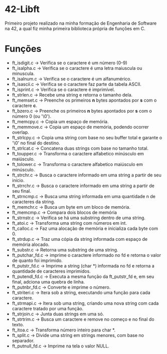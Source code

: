# 42-Libft

Primeiro projeto realizado na minha formação de Engenharia de Software na 42, a qual fiz minha primeira biblioteca própria de funções em C.


# Funções

- ft_isdigit.c -> Verifica se o caractere é um número (0-9)
- ft_isalpha.c -> Verifica se o caractere é uma letra maiuscula ou minuscula.
- ft_isalnum.c -> Verifica se o caractere é um alfanumérico.
- ft_isascii.c -> Verifica se o caractere faz parte da tabela ASCII. 
- ft_isprint.c -> Verifica se o caractere é imprimível.
- ft_strlen.c -> Recebe uma string e retorna o tamanho dela.
- ft_memset.c -> Preenche os primeiros **n** bytes apontados por **s** com o caractere **c**.
- ft_bzero.c -> Preenche os primeiros **n** bytes apontados por **s** com o número 0 (ou '\0').
- ft_memcpy.c -> Copia um espaço de memória.
- ft_memmove.c -> Copia um espaço de memória, podendo ocorrer overlap.
- ft_strlcpy.c -> Copia uma string com base no seu buffer total e garante o '\0' no final do destino.
- ft_strlcat.c -> Concatena duas strings com base no tamanho total.
- ft_toupper.c -> Transforma o caractere alfabetico minúsculo em maiúsculo.
- ft_tolower.c -> Transforma o caractere alfabetico maiúsculo em minúsculo.
- ft_strchr.c -> Busca o caractere informado em uma string a partir de seu início.
- ft_strrchr.c -> Busca o caractere informado em uma string a partir de seu final.
- ft_strncmp.c -> Busca uma string informada em uma quantidade n de caracteres da string.
- ft_memchr.c -> Busca um byte em um bloco de memória.
- ft_memcmp.c -> Compara dois blocos de memória
- ft_strnstr.c -> Verifica se há uma substring dentro de uma string.
- ft_atoi.c -> Transforma uma string com números em int.
- ft_calloc.c -> Faz uma alocação de memória e inicializa cada byte com 0.
- ft_strdup.c -> Traz uma cópia da string informada com espaço de memória alocado.
- ft_substr.c -> Retorna uma substring de uma string.
- ft_putchar_fd.c -> imprime o caractere informado no fd e retorna o valor de quanto foi imprimido.
- ft_putstr_fd.c -> Imprime a string (char *) informada no fd e retorna a quantidade de caracteres imprimidos.
- ft_putendl_fd.c -> Executa a mesma função da ft_putstr_fd e, em seu final, adciona uma quebra de linha.
- ft_putnbr_fd.c -> Converte e imprime o número.
- ft_striteri.c -> Itera sob a string, executando uma função para cada caractere.
- ft_strmapi.c -> Itera sob uma string, criando uma nova string com cada caractere tratado por uma função.
- ft_strjoin.c -> Junta duas strings em uma só.
- ft_strtrim.c -> Busca um caractere e remove no começo e no final do texto.
- ft_itoa.c -> Transforma número inteiro para char *.
- ft_split.c -> Divide uma string em strings menores, com base no separador.
- ft_putnull_fd.c -> Imprime na tela o valor NULL.
